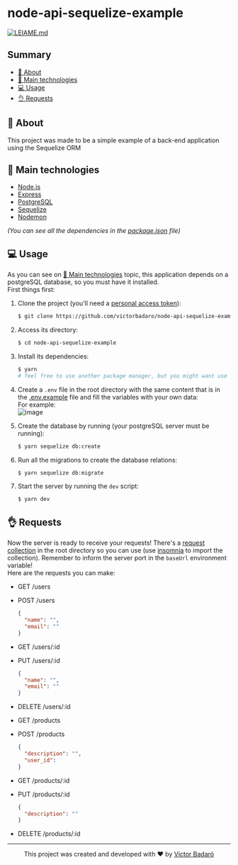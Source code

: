 # node-api-sequelize-example

[![LEIAME.md](https://img.shields.io/badge/-Leia%20em%20Portugu%C3%AAs-brightgreen?style=for-the-badge)](./LEIAME.md)

## Summary
- [🧾 About](#-about)
- [🚀 Main technologies](#-main-technologies)
- [💻 Usage](#-usage)
- [👌 Requests](#-requests)

## 🧾 About
This project was made to be a simple example of a back-end application using the Sequelize ORM

## 🚀 Main technologies
- [Node.js](https://nodejs.org/)
- [Express](https://expressjs.com/)
- [PostgreSQL](https://www.postgresql.org/)
- [Sequelize](https://sequelize.org/)
- [Nodemon](https://nodemon.io/)

_(You can see all the dependencies in the [package.json](./package.json) file)_

## 💻 Usage
As you can see on [🚀 Main technologies](#-main-technologies) topic, this application depends on a postgreSQL database, so you must have it installed.<br />
First things first:

1. Clone the project (you'll need a [personal access token](https://docs.github.com/pt/get-started/getting-started-with-git/about-remote-repositories#cloning-with-https-urls)):
   ```bash
   $ git clone https://github.com/victorbadaro/node-api-sequelize-example.git
   ```

2. Access its directory:
   ```bash
   $ cd node-api-sequelize-example
   ```

3. Install its dependencies:
   ```bash
   $ yarn
   # feel free to use another package manager, but you might want use yarn once there's already a yarn.lock file in the root directory
   ```

4. Create a `.env` file in the root directory with the same content that is in the [.env.example](./.env.example) file and fill the variables with your own data:<br />
   For example:<br />
   ![image](https://github.com/victorbadaro/node-api-sequelize-example/assets/9096344/3d3cf42d-0d09-4b7e-9092-337097495b75)

5. Create the database by running (your postgreSQL server must be running):
   ```bash
   $ yarn sequelize db:create
   ```

6. Run all the migrations to create the database relations:
   ```bash
   $ yarn sequelize db:migrate
   ```

7. Start the server by running the `dev` script:
   ```bash
   $ yarn dev
   ```

## 👌 Requests
Now the server is ready to receive your requests! There's a [request collection](./request_collection.json) in the root directory so you can use (use [insomnia](https://insomnia.rest/) to import the collection). Remember to inform the server port in the `baseUrl` environment variable!<br />
Here are the requests you can make:

- GET /users
- POST /users
  ```json
  {
    "name": "",
    "email": ""
  }
  ```
- GET /users/:id
- PUT /users/:id
  ```json
  {
    "name": "",
    "email": ""
  }
  ```
- DELETE /users/:id

- GET /products
- POST /products
  ```json
  {
    "description": "",
    "user_id": 
  }
  ```
- GET /products/:id
- PUT /products/:id
  ```json
  {
    "description": "" 
  }
  ```
- DELETE /products/:id

---

<p align="center">This project was created and developed with ❤ by <a href="https://github.com/victorbadaro">Victor Badaró</a></p>
